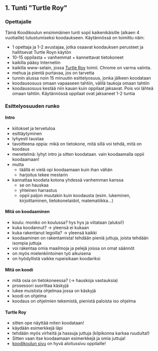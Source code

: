 ## 1. Tunti "Turtle Roy"

### Opettajalle

Tämä Koodikoulun ensimmäinen tunti sopii kaikenikäisille (alkaen 4 vuotiaille) tutustumiseksi koodaukseen.
Käytännössä on toimittu näin:

- 1 opettaja ja 1-2 avustajaa, jotka osaavat koodauksen perusteet ja hallitsevat Turtle Royn käytön
- 10-15 oppilasta + vanhemmat + kannettavat tietokoneet
- kaikilla pääsy Internetiin
- kaikilla www-selain, jossa [Turtle Roy](http://turtle-roy.herokuapp.com/) toimii. Chrome on varma valinta.
- mehua ja pientä purtavaa, jos on tarvetta
- tunnin alussa noin 15 minuutin esittelyosuus, jonka jälkeen koodataan
- koodausosuus omaan vapaaseen tahtiin, välilä taukoja omaan tahtiin
- koodausosuus kestää niin kauan kuin oppilaat jaksavat. Pois voi lähteä omaan tahtiin. Käytännössä oppilaat ovat jaksaneet 1-2 tuntia

### Esittelyosuuden runko

#### Intro

- kiitokset ja tervetuloa
- esittäytyminen
- lyhyesti taustaa
- tavoitteena oppia: mikä on tietokone, mitä sillä voi tehdä, mitä on koodaus
- menetelmä: lyhyt intro ja sitten koodataan. vain koodaamalla oppii koodaamaan!
- mutta
  - täällä ei vielä opi koodaamaan kuin ihan vähän
  - harjoitus tekee mestarin
- kannattaa koodata kotona yhdessä vanhemman kanssa
  - se on hauskaa
  - yhteinen harrastus
  - oppii paljon muutakin kuin koodausta (esim. lukeminen, kirjoittaminen, tietokonetaidot, matematiikka...)

#### Mitä on koodaaminen

- koulu: moniko on koulussa? hys hys ja viitataan (aluksi!)
- kuka koodannut? -> yleensä ei kukaan
- kuka rakentanut legoilla? -> yleensä kaikki 
- koodaaminen on rakentamista! tehdään pieniä juttuja, joista tehdään isompia juttuja
- voi rakentaa omia maailmoja ja pelejä joissa on omat säännöt
- on myös mielenkiintoinen työ aikuisena
- on hyödyllistä vaikke rupeisikaan koodariksi

#### Mitä on koodi

- mitä osia on tietokoneessa? (-> hauskoja vastauksia)
- prosessori suorittaa käskyjä
 - lukee muistista ohjelmaa jossa on käskyjä
 - koodi on ohjelma
- koodaus on ohjelmien tekemistä, pienistä paloista iso ohjelma

#### Turtle Roy

- sitten ope näyttää miten koodataan!
- käydään esimerkkejä läpi
- tehdään myös virheitä ja hassuja juttuja (kilpikonna karkaa ruudulta!)
- Sitten vaan itse koodaamaan esimerkkejä ja omia juttuja!
- [koodikoulun sivu](https://github.com/koodikoulu/koodikoulu) on hyvä aloitussivu oppilaille!
